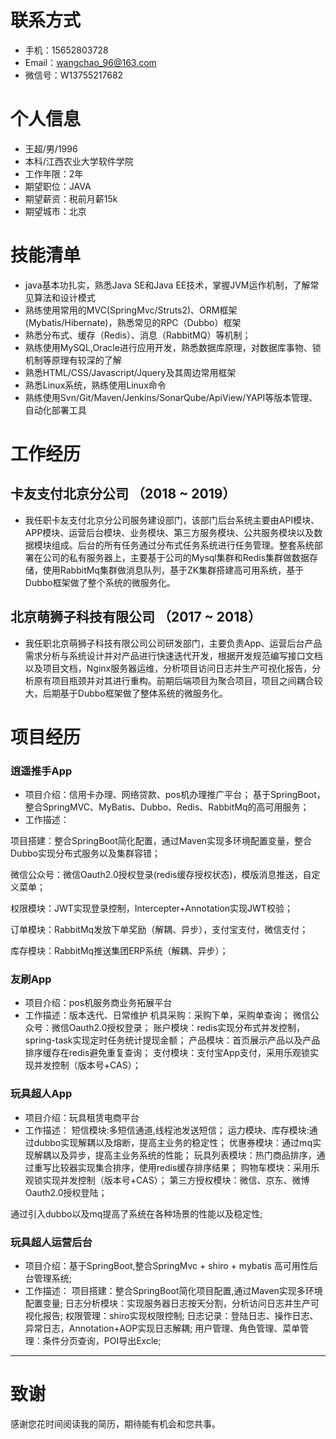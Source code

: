 # 联系方式
* 手机：15652803728
* Email：wangchao_96@163.com
* 微信号：W13755217682

# 个人信息
* 王超/男/1996
* 本科/江西农业大学软件学院
* 工作年限：2年
* 期望职位：JAVA
* 期望薪资：税前月薪15k
* 期望城市：北京

# 技能清单

* java基本功扎实，熟悉Java SE和Java EE技术，掌握JVM运作机制，了解常见算法和设计模式
* 熟练使用常用的MVC(SpringMvc/Struts2)、ORM框架(Mybatis/Hibernate)，熟悉常见的RPC（Dubbo）框架
* 熟悉分布式、缓存（Redis）、消息（RabbitMQ）等机制；
* 熟练使用MySQL,Oracle进行应用开发，熟悉数据库原理，对数据库事物、锁机制等原理有较深的了解
* 熟悉HTML/CSS/Javascript/Jquery及其周边常用框架
* 熟悉Linux系统，熟练使用Linux命令
* 熟练使用Svn/Git/Maven/Jenkins/SonarQube/ApiView/YAPI等版本管理、自动化部署工具


# 工作经历

## 卡友支付北京分公司 （2018 ~ 2019）

* 我任职卡友支付北京分公司服务建设部门，该部门后台系统主要由API模块、APP模块、运营后台模块、业务模块、第三方服务模块、公共服务模块以及数据模块组成。后台的所有任务通过分布式任务系统进行任务管理。整套系统部署在公司的私有服务器上，主要基于公司的Mysql集群和Redis集群做数据存储，使用RabbitMq集群做消息队列，基于ZK集群搭建高可用系统，基于Dubbo框架做了整个系统的微服务化。

## 北京萌狮子科技有限公司 （2017 ~ 2018）

* 我任职北京萌狮子科技有限公司公司研发部门，主要负责App、运营后台产品需求分析与系统设计并对产品进行快速迭代开发，根据开发规范编写接口文档以及项目文档，Nginx服务器运维，分析项目访问日志并生产可视化报告，分析原有项目瓶颈并对其进行重构。前期后端项目为聚合项目，项目之间耦合较大，后期基于Dubbo框架做了整体系统的微服务化。


# 项目经历

### 逍遥推手App
* 项目介绍：信用卡办理、网络贷款、pos机办理推广平台；
基于SpringBoot，整合SpringMVC、MyBatis、Dubbo、Redis、RabbitMq的高可用服务；
* 工作描述：

项目搭建：整合SpringBoot简化配置，通过Maven实现多环境配置变量，整合Dubbo实现分布式服务以及集群容错；

微信公众号：微信Oauth2.0授权登录(redis缓存授权状态)，模版消息推送，自定义菜单；

权限模块：JWT实现登录控制，Intercepter+Annotation实现JWT校验；

订单模块：RabbitMq发放下单奖励（解耦、异步），支付宝支付，微信支付；

库存模块：RabbitMq推送集团ERP系统（解耦、异步）；


### 友刷App
* 项目介绍：pos机服务商业务拓展平台
* 工作描述：版本迭代、日常维护
机具采购：采购下单，采购单查询；
微信公众号：微信Oauth2.0授权登录；
账户模块：redis实现分布式并发控制，spring-task实现定时任务统计提现金额；
产品模块：首页展示产品以及产品排序缓存在redis避免重复查询；
支付模块：支付宝App支付，采用乐观锁实现并发控制（版本号+CAS）；

### 玩具超人App
* 项目介绍：玩具租赁电商平台
* 工作描述：
短信模块:多短信通道,线程池发送短信；
运力模块、库存模块:通过dubbo实现解耦以及熔断，提高主业务的稳定性；
优惠券模块：通过mq实现解耦以及异步，提高主业务系统的性能；
玩具列表模块：热门商品排序，通过重写比较器实现集合排序，使用redis缓存排序结果；
购物车模块：采用乐观锁实现并发控制（版本号+CAS）；
第三方授权模块：微信、京东、微博Oauth2.0授权登陆；

通过引入dubbo以及mq提高了系统在各种场景的性能以及稳定性;

### 玩具超人运营后台
* 项目介绍：基于SpringBoot,整合SpringMvc + shiro + mybatis 高可用性后台管理系统;
* 工作描述：
项目搭建：整合SpringBoot简化项目配置,通过Maven实现多环境配置变量;
日志分析模块：实现服务器日志按天分割，分析访问日志并生产可视化报告;
权限管理：shiro实现权限控制;
日志记录：登陆日志、操作日志、异常日志，Annotation+AOP实现日志解耦;
用户管理、角色管理、菜单管理：条件分页查询，POI导出Excle;

- - -

# 致谢

感谢您花时间阅读我的简历，期待能有机会和您共事。
